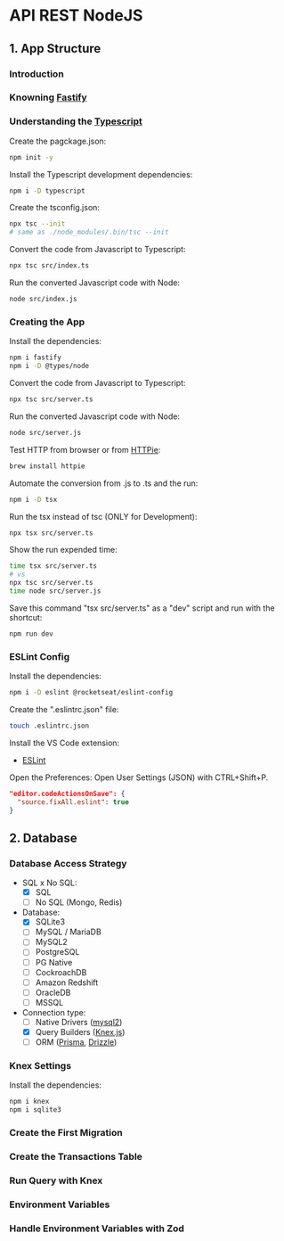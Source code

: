 # API REST NodeJS

## 1. App Structure

### Introduction
### Knowning [Fastify](https://fastify.dev/)
### Understanding the [Typescript](https://www.typescriptlang.org/)

Create the pagckage.json:
```sh
npm init -y
```

Install the Typescript development dependencies:
```sh
npm i -D typescript
``` 

Create the tsconfig.json:
```sh
npx tsc --init
# same as ./node_modules/.bin/tsc --init
```

Convert the code from Javascript to Typescript:
```sh
npx tsc src/index.ts
```

Run the converted Javascript code with Node:
```sh
node src/index.js
```

### Creating the App

Install the dependencies:
```sh
npm i fastify
npm i -D @types/node
```

Convert the code from Javascript to Typescript:
```sh
npx tsc src/server.ts
```

Run the converted Javascript code with Node:
```sh
node src/server.js
```

Test HTTP from browser or from [HTTPie](https://httpie.io/):
```sh
brew install httpie
```

Automate the conversion from .js to .ts and the run:
```sh
npm i -D tsx
```

Run the tsx instead of tsc (ONLY for Development):
```sh
npx tsx src/server.ts
```

Show the run expended time:
```sh
time tsx src/server.ts
# vs
npx tsc src/server.ts
time node src/server.js
```

Save this command "tsx src/server.ts" as a "dev" script and run with the shortcut:
```sh
npm run dev
```

### ESLint Config 

Install the dependencies:
```sh
npm i -D eslint @rocketseat/eslint-config
```

Create the ".eslintrc.json" file:
```sh
touch .eslintrc.json
```

Install the VS Code extension:
- [ESLint](https://marketplace.visualstudio.com/items?itemName=dbaeumer.vscode-eslint)

Open the Preferences: Open User Settings (JSON) with CTRL+Shift+P.
```json
"editor.codeActionsOnSave": {
  "source.fixAll.eslint": true
}
```

## 2. Database

### Database Access Strategy
- SQL x No SQL:
  - [x] SQL
  - [ ] No SQL (Mongo, Redis)
- Database: 
  - [x] SQLite3
  - [ ] MySQL / MariaDB
  - [ ] MySQL2
  - [ ] PostgreSQL
  - [ ] PG Native
  - [ ] CockroachDB
  - [ ] Amazon Redshift
  - [ ] OracleDB
  - [ ] MSSQL
- Connection type: 
  - [ ] Native Drivers ([mysql2](https://github.com/sidorares/node-mysql2/))
  - [x] Query Builders ([Knex.js](https://knexjs.org/))
  - [ ] ORM ([Prisma](https://www.prisma.io/), [Drizzle](https://orm.drizzle.team/))

### Knex Settings

Install the dependencies:
```sh
npm i knex
npm i sqlite3
```

### Create the First Migration

### Create the Transactions Table

### Run Query with Knex

### Environment Variables

### Handle Environment Variables with Zod